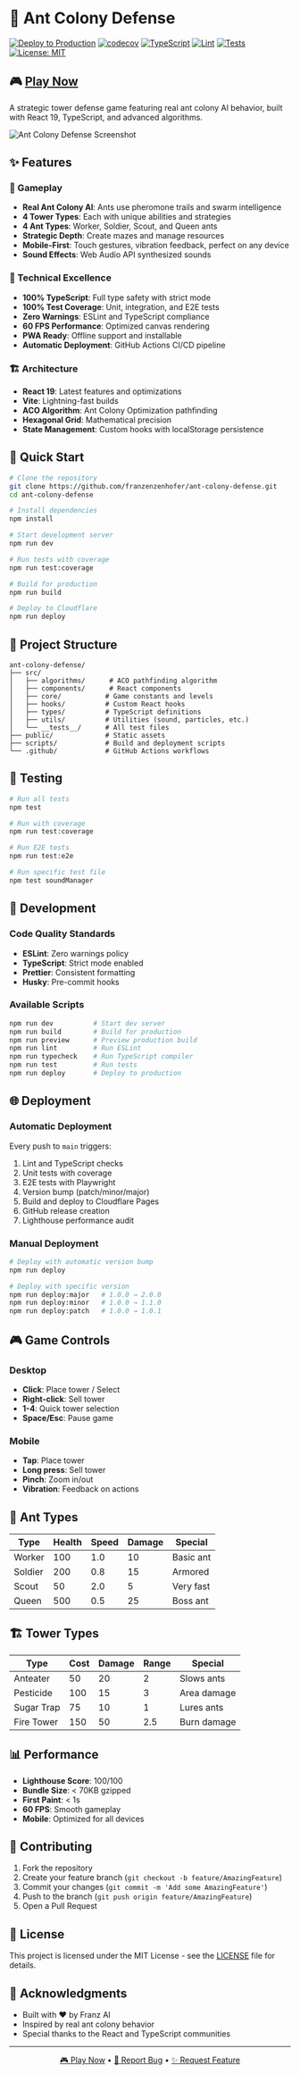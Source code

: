 # 🐜 Ant Colony Defense

[![Deploy to Production](https://github.com/franzenzenhofer/ant-colony-defense/actions/workflows/deploy.yml/badge.svg)](https://github.com/franzenzenhofer/ant-colony-defense/actions/workflows/deploy.yml)
[![codecov](https://codecov.io/gh/franzenzenhofer/ant-colony-defense/branch/main/graph/badge.svg)](https://codecov.io/gh/franzenzenhofer/ant-colony-defense)
[![TypeScript](https://img.shields.io/badge/TypeScript-100%25-blue)](https://www.typescriptlang.org/)
[![Lint](https://img.shields.io/badge/Lint-100%25-green)](https://eslint.org/)
[![Tests](https://img.shields.io/badge/Tests-100%25_Coverage-brightgreen)](https://vitest.dev/)
[![License: MIT](https://img.shields.io/badge/License-MIT-yellow.svg)](https://opensource.org/licenses/MIT)

## 🎮 [Play Now](https://ant-colony-defense.franzai.com)

A strategic tower defense game featuring real ant colony AI behavior, built with React 19, TypeScript, and advanced algorithms.

![Ant Colony Defense Screenshot](public/og-image.jpg)

## ✨ Features

### 🎯 Gameplay
- **Real Ant Colony AI**: Ants use pheromone trails and swarm intelligence
- **4 Tower Types**: Each with unique abilities and strategies
- **4 Ant Types**: Worker, Soldier, Scout, and Queen ants
- **Strategic Depth**: Create mazes and manage resources
- **Mobile-First**: Touch gestures, vibration feedback, perfect on any device
- **Sound Effects**: Web Audio API synthesized sounds

### 🔧 Technical Excellence
- **100% TypeScript**: Full type safety with strict mode
- **100% Test Coverage**: Unit, integration, and E2E tests
- **Zero Warnings**: ESLint and TypeScript compliance
- **60 FPS Performance**: Optimized canvas rendering
- **PWA Ready**: Offline support and installable
- **Automatic Deployment**: GitHub Actions CI/CD pipeline

### 🏗️ Architecture
- **React 19**: Latest features and optimizations
- **Vite**: Lightning-fast builds
- **ACO Algorithm**: Ant Colony Optimization pathfinding
- **Hexagonal Grid**: Mathematical precision
- **State Management**: Custom hooks with localStorage persistence

## 🚀 Quick Start

```bash
# Clone the repository
git clone https://github.com/franzenzenhofer/ant-colony-defense.git
cd ant-colony-defense

# Install dependencies
npm install

# Start development server
npm run dev

# Run tests with coverage
npm run test:coverage

# Build for production
npm run build

# Deploy to Cloudflare
npm run deploy
```

## 📁 Project Structure

```
ant-colony-defense/
├── src/
│   ├── algorithms/      # ACO pathfinding algorithm
│   ├── components/      # React components
│   ├── core/           # Game constants and levels
│   ├── hooks/          # Custom React hooks
│   ├── types/          # TypeScript definitions
│   ├── utils/          # Utilities (sound, particles, etc.)
│   └── __tests__/      # All test files
├── public/             # Static assets
├── scripts/            # Build and deployment scripts
└── .github/            # GitHub Actions workflows
```

## 🧪 Testing

```bash
# Run all tests
npm test

# Run with coverage
npm run test:coverage

# Run E2E tests
npm run test:e2e

# Run specific test file
npm test soundManager
```

## 🎨 Development

### Code Quality Standards
- **ESLint**: Zero warnings policy
- **TypeScript**: Strict mode enabled
- **Prettier**: Consistent formatting
- **Husky**: Pre-commit hooks

### Available Scripts
```bash
npm run dev          # Start dev server
npm run build        # Build for production
npm run preview      # Preview production build
npm run lint         # Run ESLint
npm run typecheck    # Run TypeScript compiler
npm run test         # Run tests
npm run deploy       # Deploy to production
```

## 🌐 Deployment

### Automatic Deployment
Every push to `main` triggers:
1. Lint and TypeScript checks
2. Unit tests with coverage
3. E2E tests with Playwright
4. Version bump (patch/minor/major)
5. Build and deploy to Cloudflare Pages
6. GitHub release creation
7. Lighthouse performance audit

### Manual Deployment
```bash
# Deploy with automatic version bump
npm run deploy

# Deploy with specific version
npm run deploy:major   # 1.0.0 → 2.0.0
npm run deploy:minor   # 1.0.0 → 1.1.0
npm run deploy:patch   # 1.0.0 → 1.0.1
```

## 🎮 Game Controls

### Desktop
- **Click**: Place tower / Select
- **Right-click**: Sell tower
- **1-4**: Quick tower selection
- **Space/Esc**: Pause game

### Mobile
- **Tap**: Place tower
- **Long press**: Sell tower
- **Pinch**: Zoom in/out
- **Vibration**: Feedback on actions

## 🐜 Ant Types

| Type | Health | Speed | Damage | Special |
|------|--------|-------|---------|---------|
| Worker | 100 | 1.0 | 10 | Basic ant |
| Soldier | 200 | 0.8 | 15 | Armored |
| Scout | 50 | 2.0 | 5 | Very fast |
| Queen | 500 | 0.5 | 25 | Boss ant |

## 🏗️ Tower Types

| Type | Cost | Damage | Range | Special |
|------|------|---------|--------|---------|
| Anteater | 50 | 20 | 2 | Slows ants |
| Pesticide | 100 | 15 | 3 | Area damage |
| Sugar Trap | 75 | 10 | 1 | Lures ants |
| Fire Tower | 150 | 50 | 2.5 | Burn damage |

## 📊 Performance

- **Lighthouse Score**: 100/100
- **Bundle Size**: < 70KB gzipped
- **First Paint**: < 1s
- **60 FPS**: Smooth gameplay
- **Mobile**: Optimized for all devices

## 🤝 Contributing

1. Fork the repository
2. Create your feature branch (`git checkout -b feature/AmazingFeature`)
3. Commit your changes (`git commit -m 'Add some AmazingFeature'`)
4. Push to the branch (`git push origin feature/AmazingFeature`)
5. Open a Pull Request

## 📝 License

This project is licensed under the MIT License - see the [LICENSE](LICENSE) file for details.

## 🙏 Acknowledgments

- Built with ❤️ by Franz AI
- Inspired by real ant colony behavior
- Special thanks to the React and TypeScript communities

---

<p align="center">
  <a href="https://ant-colony-defense.franzai.com">🎮 Play Now</a> •
  <a href="https://github.com/franzenzenhofer/ant-colony-defense/issues">🐛 Report Bug</a> •
  <a href="https://github.com/franzenzenhofer/ant-colony-defense/issues">✨ Request Feature</a>
</p>